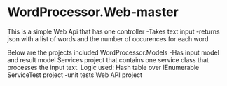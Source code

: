 # WordProcessor.Web-master
This is a simple Web Api that has one controller 
-Takes text input
-returns json with a list of words and the number of occurences for each word

Below are the projects included
WordProcessor.Models -Has input model and result model
Services project that contains one service class that processes the input text. Logic used: Hash table over IEnumerable
ServiceTest project -unit tests
Web API project



